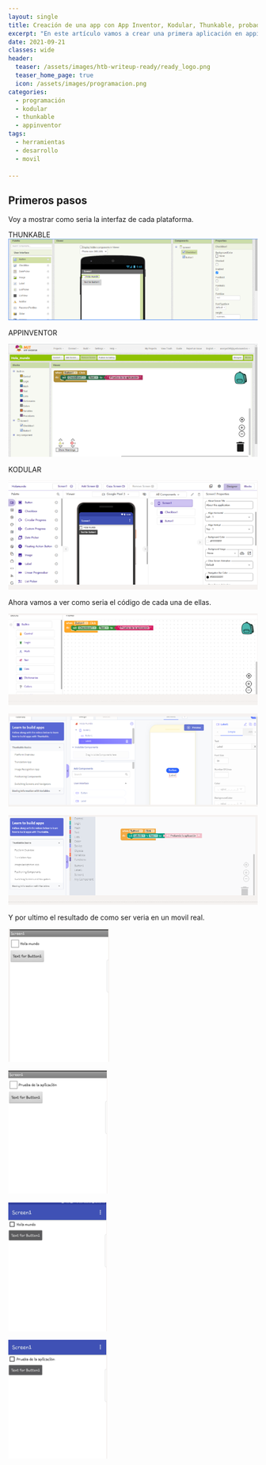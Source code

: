 ```yaml
---
layout: single
title: Creación de una app con App Inventor, Kodular, Thunkable, probadas también en entorno real.
excerpt: "En este artículo vamos a crear una primera aplicación en appinventor, thunjable y kodular y la probaremos en un entorno real."
date: 2021-09-21
classes: wide
header:
  teaser: /assets/images/htb-writeup-ready/ready_logo.png
  teaser_home_page: true
  icon: /assets/images/programacion.png
categories:
  - programación
  - kodular
  - thunkable
  - appinventor
tags:
  - herramientas
  - desarrollo
  - movil

---
```



## Primeros pasos

Voy a mostrar como seria la interfaz de cada plataforma.

THUNKABLE
![](/assets/images/herramientas-bloques/1.PNG)

APPINVENTOR

![](/assets/images/herramientas-bloques/2.PNG)

KODULAR

![](/assets/images/herramientas-bloques/3.PNG)

Ahora vamos a ver como seria el código de cada una de ellas.

![](/assets/images/herramientas-bloques/4.PNG)



![](/assets/images/herramientas-bloques/5.PNG)



![](/assets/images/herramientas-bloques/6.PNG)

Y por ultimo el resultado de como ser veria en un movil real.

![](/assets/images/herramientas-bloques/7.PNG)



![](/assets/images/herramientas-bloques/8.PNG)



![](/assets/images/herramientas-bloques/9.PNG)



![](/assets/images/herramientas-bloques/10.PNG)

